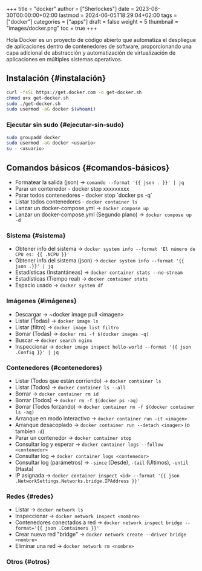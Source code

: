 +++
title = "docker"
author = ["Sherlockes"]
date = 2023-08-30T00:00:00+02:00
lastmod = 2024-06-05T18:29:04+02:00
tags = ["docker"]
categories = ["apps"]
draft = false
weight = 5
thumbnail = "images/docker.png"
toc = true
+++

Hola Docker es un proyecto de código abierto que automatiza el despliegue de aplicaciones dentro de contenedores de software, proporcionando una capa adicional de abstracción y automatización de virtualización de aplicaciones en múltiples sistemas operativos.

<!--more-->


## Instalación {#instalación}

```bash
curl -fsSL https://get.docker.com -o get-docker.sh
chmod u+x get-docker.sh
sudo ./get-docker.sh
sudo usermod -aG docker $(whoami)
```


### Ejecutar sin sudo {#ejecutar-sin-sudo}

```bash
sudo groupadd docker
sudo usermod -aG docker <usuario>
su - <usuario>
```


## Comandos básicos {#comandos-básicos}

-   Formatear la salida (json) -&gt; `comando --format '{{ json . }}' | jq`
-   Parar un contenedor - docker stop xxxxxxxxx
-   Parar todos contenedores - docker stop \`docker ps -q\`
-   Listar todos contenedores - `docker container ls`
-   Lanzar un docker-compose.yml -&gt; `docker compose up`
-   Lanzar un docker-compose.yml (Segundo plano) -&gt; `docker compose up -d`


### Sistema {#sistema}

-   Obtener info del sistema -&gt; `docker system info --format 'El número de CPU es: {{ .NCPU }}'`
-   Obtener info del sistema (json) -&gt; `docker system info --format '{{ json .}}' | jq`
-   Estadísticas (Instantáneas) -&gt; `docker container stats --no-stream`
-   Estadísticas (Tiempo real) -&gt; `docker container stats`
-   Espacio usado -&gt; `docker system df`


### Imágenes {#imágenes}

-   Descargar -&gt; ~docker image pull &lt;imagen&gt;
-   Listar (Todas) -&gt; `docker image ls`
-   Listar (filtro) -&gt; `docker image list filtro`
-   Borrar (Todas) -&gt; `docker rmi -f $(docker images -q)`
-   Buscar -&gt; `docker search nginx`
-   Inspeccionar -&gt; `docker image inspect hello-world --format '{{ json .Config }}' | jq`


### Contenedores {#contenedores}

-   Listar (Todos que están corriendo) -&gt; `docker container ls`
-   Listar (Todos) -&gt; `docker container ls --all`
-   Borrar -&gt; `docker container rm id`
-   Borrar (Todos) -&gt; `docker rm -f $(docker ps -aq)`
-   Borrar (Todos forzando) -&gt; `docker container rm -f $(docker container ls -aq)`
-   Arranque en modo interactivo -&gt; `docker container run -it <imagen>`
-   Arranque desacoplado -&gt; `docker container run --detach <imagen>` (o tambien `-d`)
-   Parar un contenedor -&gt; `docker container stop`
-   Consultar log y esperar -&gt; `docker container logs --follow <contenedor>`
-   Consultar log -&gt; `docker container logs <contenedor>`
-   Consultar log (parámetros) -&gt; `-since` (Desde), `-tail` (Ultimos), `-until` (Hasta)
-   IP asignada -&gt; `docker container inspect <id> --format '{{ json .NetworkSettings.Networks.bridge.IPAddress }}'`


### Redes {#redes}

-   Listar -&gt; `docker network ls`
-   Inspeccionar -&gt; `docker network inspect <nombre>`
-   Contenedores conectados a red -&gt; `docker network inspect bridge --format='{{ json .Containers }}'`
-   Crear nueva red "bridge" -&gt; `docker network create --driver bridge <nombre>`
-   Eliminar una red -&gt; `docker network rm <nombre>`


### Otros {#otros}
